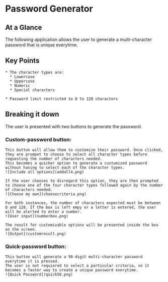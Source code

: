 # Password Generator

## At a Glance

The following application allows the user to generate a multi-character password that is unique everytime.

## Key Points
```
* The character types are:
  * Lowercase
  * Uppercase
  * Numeric
  * Special characters

* Password limit restricted to 8 to 128 characters 
```

## Breaking it down

The user is presented with two buttons to generate the password.

### Custom-password button:
```
This button will allow them to customize their password. Once clicked, they are prompet to choose to select all character types before requesting the number of characters needed.
This becomes a quicker option to generate a custumized password without having to select each of the character types.
![Include all options](addall4.png)

If the user chooses to disregard this option, they are then prompted to choose one of the four character types followed again by the number of characters needed.
![Choose my own](choosecriteria.png)

For both instances, the number of characters expected must be between 8 and 128. If the box is left empy or a letter is entered, the user will be alerted to enter a number.
![User input](numberbox.png)

The result for customizable options will be presented inside the box on the screen.
![Output](customresult.png)
```

### Quick-password button:
```
This button will generate a 50-digit multi-character password everytime it is pressed.
The user is not requiered to select a particular criteria, so it becomes a faster way to create a unique password everytime.
![Quick Password](quick50.png)
```
